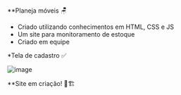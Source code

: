 **Planeja móveis 🪑

- Criado utilizando conhecimentos em HTML, CSS e JS
- Um site para monitoramento de estoque
- Criado em equipe

*Tela de cadastro ✅

![image](https://github.com/user-attachments/assets/6325528a-6ead-47ec-829a-c88e757ac814)

**Site em criação! 🔨🏗️
